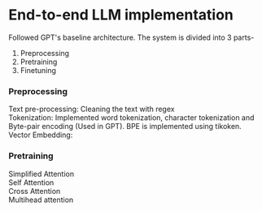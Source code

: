 # End-to-end LLM implementation

Followed GPT's baseline architecture. The system is divided into 3 parts-
1. Preprocessing
2. Pretraining
3. Finetuning

### Preprocessing
Text pre-processing: Cleaning the text with regex \
Tokenization: Implemented word tokenization, character tokenization and Byte-pair encoding (Used in GPT). BPE is implemented using tikoken. \
Vector Embedding:

### Pretraining
Simplified Attention \
Self Attention \
Cross Attention \
Multihead attention
